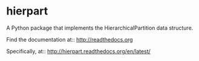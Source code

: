 # hierpart
A Python package that implements the HierarchicalPartition data structure.

Find the documentation at::
    http://readthedocs.org
    
Specifically, at::
    http://hierpart.readthedocs.org/en/latest/
